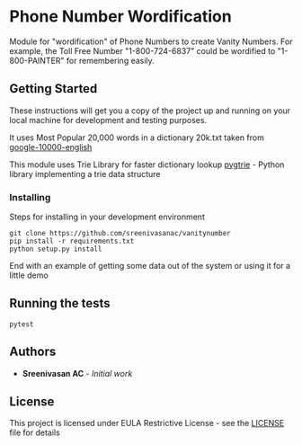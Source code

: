 # Phone Number Wordification

Module for "wordification" of Phone Numbers to create Vanity Numbers.
For example, the Toll Free Number "1-800-724-6837" could be wordified to "1-800-PAINTER"
for remembering easily.

## Getting Started

These instructions will get you a copy of the project up and running on your local machine for development and testing purposes.

It uses Most Popular 20,000 words in a dictionary 20k.txt taken from [google-10000-english](https://github.com/first20hours/google-10000-english)

This module uses Trie Library for faster dictionary lookup
[pygtrie](https://github.com/google/pygtrie) - Python library implementing a trie data structure


### Installing

Steps for installing in your development environment

```
git clone https://github.com/sreenivasanac/vanitynumber
pip install -r requirements.txt
python setup.py install
```

End with an example of getting some data out of the system or using it for a little demo

## Running the tests

```
pytest
```

## Authors

* **Sreenivasan AC** - *Initial work*


## License

This project is licensed under EULA Restrictive License - see the [LICENSE](LICENSE) file for details
